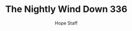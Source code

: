 ---
image: /assets/img/nwd/336_nwd_psalm_116_7_nlt.png
title: The Nightly Wind Down 336
categories:
  - The Nightly Wind Down
author: Hope Staff
notes: The Nightly Wind Down 336
embed: >-
  EMBED_GOES_HERE
transcript: >-
  SOME LINES OF TEXT START HERE
---